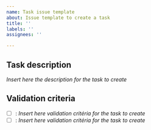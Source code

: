 ```yaml
---
name: Task issue template
about: Issue template to create a task
title: ''
labels: ''
assignees: ''

---
```


## Task description
*Insert here the description for the task to create*
## Validation criteria
* [ ] : *Insert here validation critéria for the task to create*
* [ ] : *Insert here validation critéria for the task to create*
